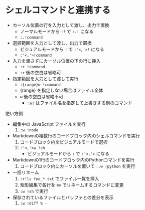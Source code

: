 # シェルコマンドと連携する

- カーソル位置の行を入力として渡し、出力で置換
    - ノーマルモードから `!!` で `:.!` になる
    - `:.!command`
- 選択範囲を入力として渡し、出力で置換
    - ビジュアルモードから `!` で `:'<,'>!` になる
    - `:'<,'>!command`
- 入力を渡さずにカーソル位置の下の行に挿入
    - `:r !command`
    - `:r` 後の空白は省略可
- 指定範囲を入力として渡して実行
    - `:{range}w !command`
    - {range} を指定しない場合はファイル全体
    - `w` 後の空白は省略不可
        - `:w!` はファイル名を指定して上書きする別のコマンド

使い方例

- 編集中の JavaScript ファイルを実行
    1.  `:w !node`
- Markdownの複数行のコードブロック内のシェルコマンドを実行
    1. コードブロック内をビジュアルモードで選択
    2. `:'<,'>w !sh`
        - ビジュアルモードから `:` で `:'<,'>` になる
- Markdownの1行のコードブロック内のPythonコマンドを実行
    1. コードブロック内にカーソルを置いて `:.w !python` を実行
- 一括リネーム
    1. `:r!ls foo_*.txt` でファイル一覧を挿入
    2. 矩形編集で各行を `mv` でリネームするコマンドに変更
    3. `:w !sh` で実行
- 保存されているファイルとバッファとの差分を表示
    1. `:w !diff % -`
